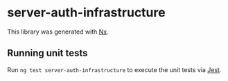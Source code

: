 # server-auth-infrastructure

This library was generated with [Nx](https://nx.dev).

## Running unit tests

Run `ng test server-auth-infrastructure` to execute the unit tests via [Jest](https://jestjs.io).
